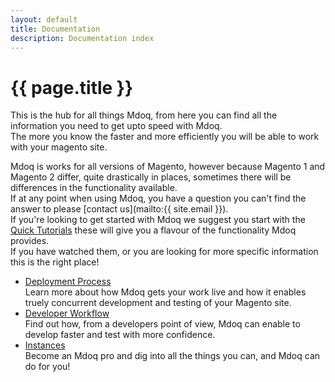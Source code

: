 ```yaml
---
layout: default
title: Documentation
description: Documentation index
---
```



# {{ page.title }}

This is the hub for all things Mdoq, from here you can find all the information you need to get upto speed with Mdoq.  
The more you know the faster and more efficiently you will be able to work with your magento site.  

Mdoq is works for all versions of Magento, however because Magento 1 and Magento 2 differ, quite drastically in places, sometimes there will be differences in the functionality available.  
If at any point when using Mdoq, you have a question you can't find the answer to please [contact us](mailto:{{ site.email }}).  
If you're looking to get started with Mdoq we suggest you start with the [Quick Tutorials](/tutorials.html) these will give you a flavour of the functionality Mdoq provides.  
If you have watched them, or you are looking for more specific information this is the right place!  

- [Deployment Process](/documentation/deployment-process.html)  
  Learn more about how Mdoq gets your work live and how it enables truely concurrent development and testing of your Magento site.
- [Developer Workflow](/documentation/developer-process.html)  
  Find out how, from a developers point of view, Mdoq can enable to develop faster and test with more confidence.
- [Instances](/documentation/instance.html)  
  Become an Mdoq pro and dig into all the things you can, and Mdoq can do for you!